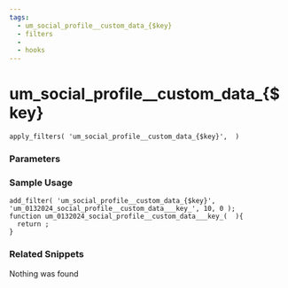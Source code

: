```yaml
---
tags: 
  - um_social_profile__custom_data_{$key}
  - filters
  - 
  - hooks
---
```

# um\_social\_profile\_\_custom\_data\_{$key}

``` php:no-line-numbers
apply_filters( 'um_social_profile__custom_data_{$key}',  )
```
<div class='hook-sep'></div>

### Parameters

<div class='hook-sep'></div>



### Sample Usage

``` php:no-line-numbers
add_filter( 'um_social_profile__custom_data_{$key}', 'um_0132024_social_profile__custom_data___key_', 10, 0 );
function um_0132024_social_profile__custom_data___key_(  ){
  return ;
}
```
<div class='hook-sep'></div>



### Related Snippets

Nothing was found

